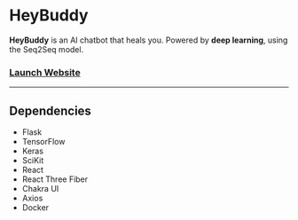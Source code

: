 # HeyBuddy
**HeyBuddy** is an AI chatbot that heals you. Powered by **deep learning**, using the Seq2Seq model.

### [Launch Website](https://heybuddybot.herokuapp.com)

---

## Dependencies
- Flask
- TensorFlow
- Keras
- SciKit
- React
- React Three Fiber
- Chakra UI
- Axios
- Docker
